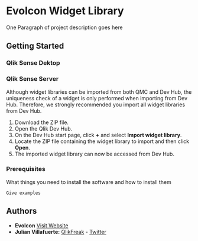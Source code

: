 # Evolcon Widget Library

One Paragraph of project description goes here

## Getting Started

### Qlik Sense Dektop

### Qlik Sense Server
Although widget libraries can be imported from both QMC and Dev Hub, the uniqueness check of a widget is only performed when importing from Dev Hub. Therefore, we strongly recommended you import all widget libraries from Dev Hub.

1. Download the ZIP file.
2. Open the Qlik Dev Hub.
3. On the Dev Hub start page, click **+** and select **Import widget library**.
4. Locate the ZIP file containing the widget library to import and then click **Open**.
5. The imported widget library can now be accessed from Dev Hub.


### Prerequisites

What things you need to install the software and how to install them

```
Give examples
```

## Authors

* **Evolcon** [Visit Website](http://evolcon.com/)
* **Julian Villafuerte:** [QlikFreak](https://qlikfreak.wordpress.com/)  -  [Twitter](https://twitter.com/qlikfreak)
